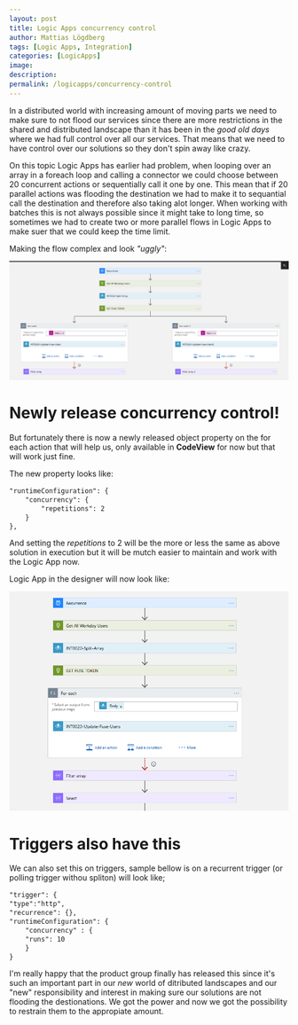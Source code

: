 ```yaml
---
layout: post
title: Logic Apps concurrency control
author: Mattias Lögdberg
tags: [Logic Apps, Integration]
categories: [LogicApps]
image: 
description: 
permalink: /logicapps/concurrency-control
---
```

In a distributed world with increasing amount of moving parts we need to make sure to not flood our services since there are more restrictions in the shared and distributed landscape than it has been in the *good old days* where we had full control over all our services. 
That means that we need to have control over our solutions so they don't spin away like crazy.

On this topic Logic Apps has earlier had problem, when looping over an array in a foreach loop and calling a connector we could choose between 20 concurrent actions or sequentially call it one by one. This mean that if 20 parallel actions was flooding the destination we had to make it to sequantial call the destination and therefore also taking alot longer. 
When working with batches this is not always possible since it might take to long time, so sometimes we had to create two or more parallel flows in Logic Apps to make suer that we could keep the time limit.

Making the flow complex and look *"uggly"*:

[![](/assets/uploads/2017/08/Logic-App-concurrency-multiple-foreach.png)](/assets/uploads/2017/08/Logic-App-concurrency-multiple-foreach.png)


# Newly release concurrency control!
But fortunately there is now a newly released object property on the for each action that will help us, only available in **CodeView** for now but that will work just fine.

The new property looks like:

```
"runtimeConfiguration": {
    "concurrency": {
        "repetitions": 2
    }
},
```
And setting the *repetitions* to 2 will be the more or less the same as above solution in execution but it will be mutch easier to maintain and work with the Logic App now.

Logic App in the designer will now look like:

[![](/assets/uploads/2017/08/Logic-App-concurrency-one-foreach.PNG)](/assets/uploads/2017/08/Logic-App-concurrency-one-foreach.PNG)


# Triggers also have this
We can also set this on triggers, sample bellow is on a recurrent trigger (or polling trigger withou spliton) will look like;

```
"trigger": {
"type":"http",
"recurrence": {},
"runtimeConfiguration": {
    "concurrency" : {
    "runs": 10
	}
}
```


I'm really happy that the product group finally has released this since it's such an important part in our *new* world of ditributed landscapes and our "new" responsibility and interest in making sure our solutions are not flooding the destionations.
We got the power and now we got the possibility to restrain them to the appropiate amount.

